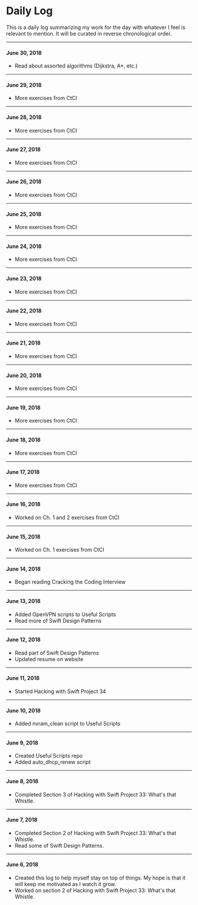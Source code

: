 # Daily Log

This is a daily log summarizing my work for the day with whatever I feel is relevant to mention. It will be curated in reverse chronological order.

---

#### June 30, 2018

- Read about assorted algorithms (Dijkstra, A*, etc.)

---

#### June 29, 2018

- More exercises from CtCI

---

#### June 28, 2018

- More exercises from CtCI

---

#### June 27, 2018

- More exercises from CtCI

---

#### June 26, 2018

- More exercises from CtCI

---

#### June 25, 2018

- More exercises from CtCI

---

#### June 24, 2018

- More exercises from CtCI

---

#### June 23, 2018

- More exercises from CtCI

---

#### June 22, 2018

- More exercises from CtCI

---

#### June 21, 2018

- More exercises from CtCI

---

#### June 20, 2018

- More exercises from CtCI

---

#### June 19, 2018

- More exercises from CtCI

---

#### June 18, 2018

- More exercises from CtCI

---

#### June 17, 2018

- More exercises from CtCI

---

#### June 16, 2018

- Worked on Ch. 1 and 2 exercises from CtCI

---

#### June 15, 2018

- Worked on Ch. 1 exercises from CtCI

---

#### June 14, 2018

- Began reading Cracking the Coding Interview

---

#### June 13, 2018

- Added OpenVPN scripts to Useful Scripts
- Read more of Swift Design Patterns

---

#### June 12, 2018

- Read part of Swift Design Patterns
- Updated resume on website

---

#### June 11, 2018

- Started Hacking with Swift Project 34

---

#### June 10, 2018

- Added nvram_clean script to Useful Scripts

---

#### June 9, 2018

- Created Useful Scripts repo
- Added auto_dhcp_renew script

---

#### June 8, 2018

- Completed Section 3 of Hacking with Swift Project 33: What's that Whistle.

---

#### June 7, 2018

- Completed Section 2 of Hacking with Swift Project 33: What's that Whistle.
- Read some of Swift Design Patterns.

---

#### June 6, 2018

- Created this log to help myself stay on top of things. My hope is that it will keep me motivated as I watch it grow.
- Worked on section 2 of Hacking with Swift Project 33: What's that Whistle.